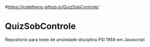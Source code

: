 #https://jceletherio.github.io/QuizSobControle/
# QuizSobControle
Repositorio para teste de ansiedade disciplina PSI 1958 em Javascript


